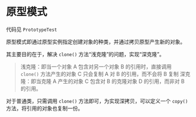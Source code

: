 # 原型模式

代码见 `PrototypeTest`

原型模式即通过原型实例指定创建对象的种类，并通过拷贝原型产生新的对象。

其主要目的在于，解决 `clone()` 方法“浅克隆”的问题，实现“深克隆”。

> 浅克隆：即当一个对象 A 包含对另一个对象 B 的引用时，直接调用 `clone()` 方法产生的对象 C 只会复制 A 对 B 的引用，而不会将 B 复制
> 深克隆：即当克隆 A 产生的对象 C 包含对 B 的克隆对象 D 的引用，而非对 B 的引用。

对于普通类，只需调用 `clone()` 方法即可，为实现深拷贝，可以定义一个 `copy()` 方法，将引用的对象也复制一份。